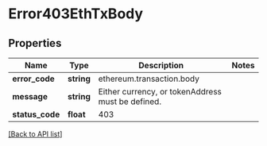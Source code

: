 # Error403EthTxBody

## Properties

Name | Type | Description | Notes
------------ | ------------- | ------------- | -------------
**error_code** | **string** | ethereum.transaction.body |
**message** | **string** | Either currency, or tokenAddress must be defined. |
**status_code** | **float** | 403 |

[[Back to API list]](../../README.md#api-endpoints)

